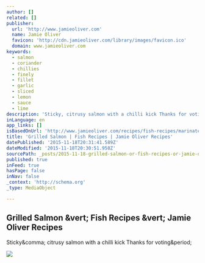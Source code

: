 ```yaml
---
author: []
related: []
publisher:
  url: 'http://www.jamieoliver.com'
  name: Jamie Oliver
  favicon: 'http://cdn.jamieoliver.com/library/images/favicon.ico'
  domain: www.jamieoliver.com
keywords:
  - salmon
  - coriander
  - chillies
  - finely
  - fillet
  - garlic
  - sliced
  - lemon
  - sauce
  - lime
description: 'Sticky, citrusy salmon with a chilli kick Thanks for voting.'
inLanguage: en
app_links: []
isBasedOnUrl: 'http://www.jamieoliver.com/recipes/fish-recipes/marinated-and-grilled-salmon/#uWg1lOFUyEL0x87z.97'
title: 'Grilled Salmon | Fish Recipes | Jamie Oliver Recipes'
datePublished: '2015-11-18T20:31:41.589Z'
dateModified: '2015-11-18T20:30:51.958Z'
sourcePath: _posts/2015-11-18-grilled-salmon-or-fish-recipes-or-jamie-oliver-recipes.md
published: true
inFeed: true
hasPage: false
inNav: false
_context: 'http://schema.org'
_type: MediaObject

---
```

<article style=""><h1>Grilled Salmon &amp;vert; Fish Recipes &amp;vert; Jamie Oliver Recipes</h1><p>Sticky&amp;comma; citrusy salmon with a chilli kick Thanks for voting&amp;period;</p><img src="https://jamieoliverprod.s3.amazonaws.com/recipe-database/oldImages/medium/673_1_1439302412.jpg" /></article>